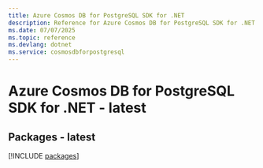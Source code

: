 ```yaml
---
title: Azure Cosmos DB for PostgreSQL SDK for .NET
description: Reference for Azure Cosmos DB for PostgreSQL SDK for .NET
ms.date: 07/07/2025
ms.topic: reference
ms.devlang: dotnet
ms.service: cosmosdbforpostgresql
---
```

# Azure Cosmos DB for PostgreSQL SDK for .NET - latest
## Packages - latest
[!INCLUDE [packages](cosmos-db-for-postgresql-index.md)]
